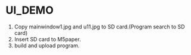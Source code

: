 # UI_DEMO

1. Copy mainwindow1.jpg and u11.jpg to SD card.(Program search to SD card)
2. Insert SD card to M5paper.
3. build and upload program.